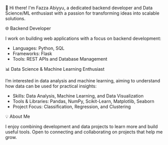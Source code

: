 👋 Hi there! I'm Fazza Abiyyu, a dedicated backend developer and Data Science/ML enthusiast with a passion for transforming ideas into scalable solutions.

🌐 Backend Developer

I work on building web applications with a focus on backend development:

- Languages: Python, SQL
- Frameworks: Flask
- Tools: REST APIs and Database Management

📊 Data Science & Machine Learning Enthusiast

I’m interested in data analysis and machine learning, aiming to understand how data can be used for practical insights:

- Skills: Data Analysis, Machine Learning, and Data Visualization
- Tools & Libraries: Pandas, NumPy, Scikit-Learn, Matplotlib, Seaborn
- Project Focus: Classification, Regression, and Clustering

💡 About Me

I enjoy combining development and data projects to learn more and build useful tools. Open to connecting and collaborating on projects that help me grow.
